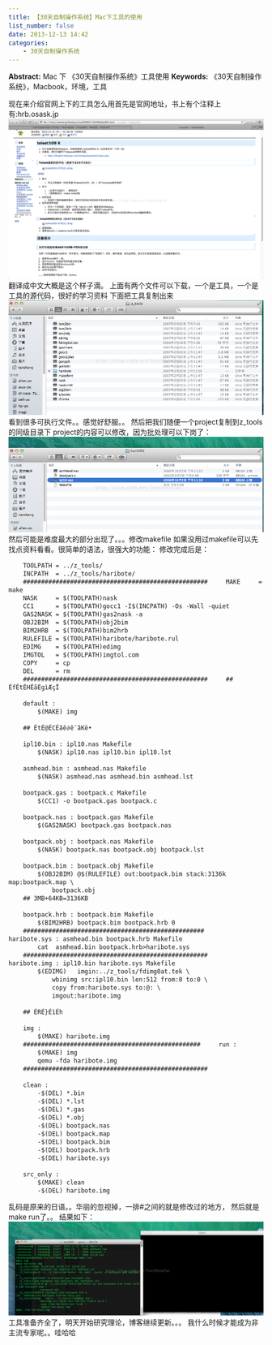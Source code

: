 ```yaml
---
title: 【30天自制操作系统】Mac下工具的使用
list_number: false
date: 2013-12-13 14:42
categories:
    - 30天自制操作系统
---
```

**Abstract:** Mac 下 《30天自制操作系统》工具使用
**Keywords:** 《30天自制操作系统》，Macbook，环境，工具
<!--more-->
现在来介绍官网上下的工具怎么用首先是官网地址，书上有个注释上有:hrb.osask.jp
![Center][]
翻译成中文大概是这个样子滴。
上面有两个文件可以下载，一个是工具，一个是工具的源代码，很好的学习资料
下面把工具复制出来
![Center 1][]
看到很多可执行文件。。感觉好舒服。。
然后把我们随便一个project复制到z\_tools的同级目录下
project的内容可以修改，因为批处理可以下岗了：
![Center 2][]
然后可能是难度最大的部分出现了。。。修改makefile
如果没用过makefile可以先找点资料看看。很简单的语法，很强大的功能：
修改完成后是：
```
    TOOLPATH = ../z_tools/
    INCPATH  = ../z_tools/haribote/
    ###################################################     MAKE     = make
    NASK     = $(TOOLPATH)nask
    CC1      = $(TOOLPATH)gocc1 -I$(INCPATH) -Os -Wall -quiet
    GAS2NASK = $(TOOLPATH)gas2nask -a
    OBJ2BIM  = $(TOOLPATH)obj2bim
    BIM2HRB  = $(TOOLPATH)bim2hrb
    RULEFILE = $(TOOLPATH)haribote/haribote.rul
    EDIMG    = $(TOOLPATH)edimg
    IMGTOL   = $(TOOLPATH)imgtol.com
    COPY     = cp
    DEL      = rm
    ###################################################     ## ÉfÉtÉHÉãÉgìÆçÏ

    default :
    	$(MAKE) img

    ## ÉtÉ@ÉCÉãê∂ê¨ãKë•

    ipl10.bin : ipl10.nas Makefile
    	$(NASK) ipl10.nas ipl10.bin ipl10.lst

    asmhead.bin : asmhead.nas Makefile
    	$(NASK) asmhead.nas asmhead.bin asmhead.lst

    bootpack.gas : bootpack.c Makefile
    	$(CC1) -o bootpack.gas bootpack.c

    bootpack.nas : bootpack.gas Makefile
    	$(GAS2NASK) bootpack.gas bootpack.nas

    bootpack.obj : bootpack.nas Makefile
    	$(NASK) bootpack.nas bootpack.obj bootpack.lst

    bootpack.bim : bootpack.obj Makefile
    	$(OBJ2BIM) @$(RULEFILE) out:bootpack.bim stack:3136k map:bootpack.map \
    		bootpack.obj
    ## 3MB+64KB=3136KB

    bootpack.hrb : bootpack.bim Makefile
    	$(BIM2HRB) bootpack.bim bootpack.hrb 0
    ##################################################     haribote.sys : asmhead.bin bootpack.hrb Makefile
    	cat  asmhead.bin bootpack.hrb>haribote.sys
    ###################################################     haribote.img : ipl10.bin haribote.sys Makefile
    	$(EDIMG)   imgin:../z_tools/fdimg0at.tek \
    		wbinimg src:ipl10.bin len:512 from:0 to:0 \
    		copy from:haribote.sys to:@: \
    		imgout:haribote.img

    ## ÉRÉ}ÉìÉh

    img :
    	$(MAKE) haribote.img
    #################################################     run :
    	$(MAKE) img
    	qemu -fda haribote.img
    ###################################################

    clean :
    	-$(DEL) *.bin
    	-$(DEL) *.lst
    	-$(DEL) *.gas
    	-$(DEL) *.obj
    	-$(DEL) bootpack.nas
    	-$(DEL) bootpack.map
    	-$(DEL) bootpack.bim
    	-$(DEL) bootpack.hrb
    	-$(DEL) haribote.sys

    src_only :
    	$(MAKE) clean
    	-$(DEL) haribote.img
```

乱码是原来的日语。。华丽的忽视掉，一排\#之间的就是修改过的地方，
然后就是make run了。。
结果如下：
![Center 3][]
工具准备齐全了，明天开始研究理论，博客继续更新。。。
我什么时候才能成为非主流专家呢。。哇哈哈


[Center]: ./20131213143501046.png
[Center 1]: .//20131213143655937.png
[Center 2]: ./20131213143514609.png
[Center 3]: ./20131213144145015.png





